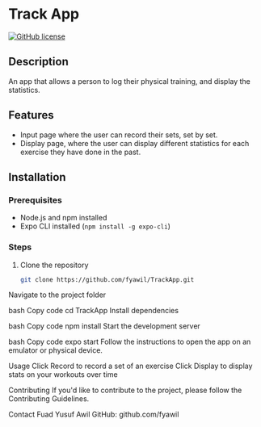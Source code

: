 # Track App

[![GitHub license](https://img.shields.io/badge/license-MIT-blue.svg)](https://github.com/your-username/your-app-name/blob/main/LICENSE)

## Description

An app that allows a person to log their physical training, and display the statistics.

## Features

- Input page where the user can record their sets, set by set.
- Display page, where the user can display different statistics for each exercise they have done in the past.

## Installation

### Prerequisites

- Node.js and npm installed
- Expo CLI installed (`npm install -g expo-cli`)

### Steps

1. Clone the repository

   ```bash
   git clone https://github.com/fyawil/TrackApp.git
Navigate to the project folder

bash
Copy code
cd TrackApp
Install dependencies

bash
Copy code
npm install
Start the development server

bash
Copy code
expo start
Follow the instructions to open the app on an emulator or physical device.

Usage
Click Record to record a set of an exercise
Click Display to display stats on your workouts over time

Contributing
If you'd like to contribute to the project, please follow the Contributing Guidelines.

Contact
Fuad Yusuf Awil
GitHub: github.com/fyawil

